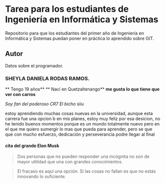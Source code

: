 # Tarea para los estudiantes de Ingeniería en Informática y Sistemas
 Repositorio para que los estudiantes del primer año de Ingeniería en Informática y Sistemas puedan poner en práctica lo aprendido sobre GIT.

## Autor
Datos sobre el programador.
### SHEYLA DANIELA RODAS RAMOS.
** Tengo 19 años**
** Nací en Quetzaltenango**
**me gusta lo que tiene que ver con carros**

*Soy fan del poderoso CR7 _El bicho siiu_*

estoy aprendiendo muchas cosas nuevas en la universidad, aunque esta carrera fue una opcion b en mis planes, estoy muy feliz por esa desicion, no he tenido buenos momentos porque es un mundo totalmente nuevo pero en el que me quiero sumergir lo mas que pueda para aprender, pero se que que con mucho esfuerzo, dedicación y perseverancia podre llegar al final   

#### cita del grande Elon Musk
>Dos personas que no pueden responder una incógnita no son de mayor utilidad que una con grandes conocimientos.

>El fracaso es aquí una opción. Si las cosas no fallan es que no estás innovando lo suficiente.

